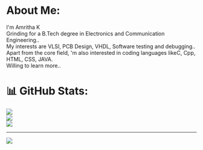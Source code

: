 #  About Me:
I'm Amritha K<br>Grinding for a B.Tech degree in Electronics and Communication Engineering..<br>My interests are VLSI, PCB Design, VHDL, Software testing and debugging.. Apart from the core field, 'm also interested in coding languages likeC, Cpp, HTML, CSS, JAVA.<br>Willing to learn more..


<!-- 💻 Tech Stack:
![C](https://img.shields.io/badge/c-%2300599C.svg?style=for-the-badge&logo=c&logoColor=white) ![C++](https://img.shields.io/badge/c++-%2300599C.svg?style=for-the-badge&logo=c%2B%2B&logoColor=white) ![CSS3](https://img.shields.io/badge/css3-%231572B6.svg?style=for-the-badge&logo=css3&logoColor=white) ![HTML5](https://img.shields.io/badge/html5-%23E34F26.svg?style=for-the-badge&logo=html5&logoColor=white) ![Java](https://img.shields.io/badge/java-%23ED8B00.svg?style=for-the-badge&logo=openjdk&logoColor=white) ![Perl](https://img.shields.io/badge/perl-%2339457E.svg?style=for-the-badge&logo=perl&logoColor=white) ![PowerShell](https://img.shields.io/badge/PowerShell-%235391FE.svg?style=for-the-badge&logo=powershell&logoColor=white) ![Bash Script](https://img.shields.io/badge/bash_script-%23121011.svg?style=for-the-badge&logo=gnu-bash&logoColor=white) ![Canva](https://img.shields.io/badge/Canva-%2300C4CC.svg?style=for-the-badge&logo=Canva&logoColor=white) ![GitHub](https://img.shields.io/badge/github-%23121011.svg?style=for-the-badge&logo=github&logoColor=white) ![Arduino](https://img.shields.io/badge/-Arduino-00979D?style=for-the-badge&logo=Arduino&logoColor=white) ![Mosquitto](https://img.shields.io/badge/mosquitto-%233C5280.svg?style=for-the-badge&logo=eclipsemosquitto&logoColor=white) ![Raspberry Pi](https://img.shields.io/badge/-Raspberry_Pi-C51A4A?style=for-the-badge&logo=Raspberry-Pi) -->
# 📊 GitHub Stats:
![](https://github-readme-stats.vercel.app/api?username=Amritha-k42&theme=dark&hide_border=false&include_all_commits=true&count_private=true)<br/>
![](https://nirzak-streak-stats.vercel.app/?user=Amritha-k42&theme=dark&hide_border=false)<br/>
![](https://github-readme-stats.vercel.app/api/top-langs/?username=Amritha-k42&theme=dark&hide_border=false&include_all_commits=true&count_private=true&layout=compact)

---
[![](https://visitcount.itsvg.in/api?id=Amritha-k42&icon=0&color=0)](https://visitcount.itsvg.in)

<!-- Proudly created with GPRM ( https://gprm.itsvg.in ) -->
